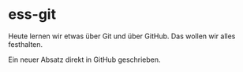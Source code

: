 # ess-git

Heute lernen wir etwas über Git und über GitHub.
Das wollen wir alles festhalten.

Ein neuer Absatz direkt in GitHub geschrieben.

